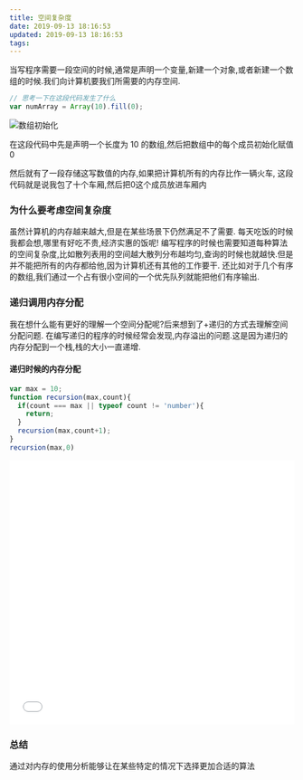 ```yaml
---
title: 空间复杂度
date: 2019-09-13 18:16:53
updated: 2019-09-13 18:16:53
tags:
---
```


当写程序需要一段空间的时候,通常是声明一个变量,新建一个对象,或者新建一个数组的时候.我们向计算机要我们所需要的内存空间.

```js
// 思考一下在这段代码发生了什么
var numArray = Array(10).fill(0);
```
![数组初始化](/algorithm-learn/images/shuzufenpei.png)
<div class="note">
  <p>在这段代码中先是声明一个长度为 10 的数组,然后把数组中的每个成员初始化赋值 0</p>
  <p>然后就有了一段存储这写数值的内存,如果把计算机所有的内存比作一辆火车,
  这段代码就是说我包了十个车厢,然后把0这个成员放进车厢内</p>
</div>

### 为什么要考虑空间复杂度

虽然计算机的内存越来越大,但是在某些场景下仍然满足不了需要.
每天吃饭的时候我都会想,哪里有好吃不贵,经济实惠的饭呢!
编写程序的时候也需要知道每种算法的空间复杂度,比如散列表用的空间越大散列分布越均匀,查询的时候也就越快.但是并不能把所有的内存都给他,因为计算机还有其他的工作要干.
还比如对于几个有序的数组,我们通过一个占有很小空间的一个优先队列就能把他们有序输出.

### 递归调用内存分配

我在想什么能有更好的理解一个空间分配呢?后来想到了+递归的方式去理解空间分配问题.
在编写递归的程序的时候经常会发现,内存溢出的问题.这是因为递归的内存分配到一个栈,栈的大小一直递增.

#### 递归时候的内存分配
```js
var max = 10;
function recursion(max,count){
  if(count === max || typeof count != 'number'){
    return;
  } 
  recursion(max,count+1);
}
recursion(max,0)
```
<iframe height="467" style="width: 100%;" scrolling="no" title="递归时候内存状态" src="//codepen.io/angelname/embed/RwbJyOK/?height=265&theme-id=light&default-tab=result" frameborder="no" allowtransparency="true" allowfullscreen="true">
  See the Pen <a href='https://codepen.io/angelname/pen/RwbJyOK/'>递归时候内存状态</a> by bxer
  (<a href='https://codepen.io/angelname'>@angelname</a>) on <a href='https://codepen.io'>CodePen</a>.
</iframe>

### 总结

通过对内存的使用分析能够让在某些特定的情况下选择更加合适的算法




